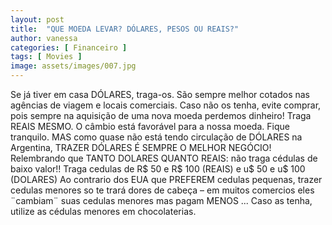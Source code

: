 ```yaml
---
layout: post
title:  "QUE MOEDA LEVAR? DÓLARES, PESOS OU REAIS?"
author: vanessa
categories: [ Financeiro ]
tags: [ Movies ]
image: assets/images/007.jpg
---
```


Se já tiver em casa DÓLARES, traga-os. São sempre melhor cotados nas agências de viagem e locais comerciais. Caso não os tenha, evite comprar, pois sempre na aquisição de uma nova moeda perdemos dinheiro! Traga REAIS MESMO. O câmbio está favorável para a nossa moeda. Fique tranquilo. MAS como quase não está tendo circulação de DÓLARES na Argentina, TRAZER DÓLARES É SEMPRE O MELHOR NEGÓCIO! 
Relembrando que TANTO DOLARES QUANTO REAIS: não traga cédulas de baixo valor!! Traga cedulas de R$ 50 e R$ 100 (REAIS) e u$ 50 e u$ 100 (DOLARES)
Ao contrario dos EUA que PREFEREM cedulas pequenas, trazer cedulas menores so te trará dores de cabeça – em muitos comercios eles ¨cambiam¨ suas cedulas menores mas pagam MENOS ... Caso as tenha, utilize as cédulas menores em chocolaterias.